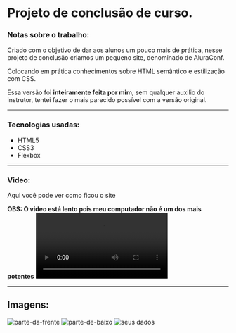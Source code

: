 # Projeto de conclusão de curso.
### Notas sobre o trabalho:
 Criado com o objetivo de dar aos alunos um pouco mais de prática, nesse projeto de conclusão criamos um pequeno site, denominado de AluraConf.
 
 Colocando em prática conhecimentos sobre HTML semântico e estilização com CSS.
 
 Essa versão foi **inteiramente feita por mim**, sem qualquer auxilio do instrutor, tentei fazer o mais parecido possível com a versão original.
 ***
 ### Tecnologias usadas:
 * HTML5
 * CSS3
 * Flexbox

***
 
 ### Video:
 Aqui você pode ver como ficou o site 
 
 **OBS: O video está lento pois meu computador não é um dos mais potentes**
 <video src="https://user-images.githubusercontent.com/76066880/118671669-0e89f400-b7ce-11eb-9d7e-3d10d0c5a36d.mp4"/>
 ***
 ## Imagens:
![parte-da-frente](https://user-images.githubusercontent.com/76066880/118430202-f28d3200-b6a9-11eb-9f15-625f5a61b9fa.png)
![parte-de-baixo](https://user-images.githubusercontent.com/76066880/118430206-f620b900-b6a9-11eb-8cca-0bf66709e842.png)
![seus dados](https://user-images.githubusercontent.com/76066880/118671618-05008c00-b7ce-11eb-9011-3ff85609bf28.png)
